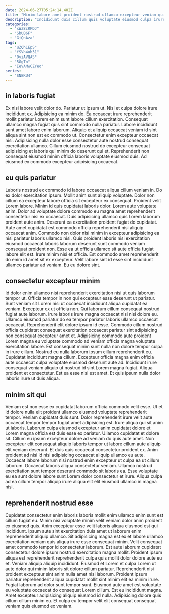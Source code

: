 ```yaml
---
date: 2024-06-27T05:24:14.402Z
title: "Minim labore amet proident nostrud ullamco excepteur veniam quis id nulla."
description: "Incididunt duis cillum quis voluptate eiusmod culpa irure elit duis officia. Ipsum et elit qui ea cillum eu do eu."
categories:
  - "xWZ8cRPDJ"
  - "SbUB6F"
  - "GiQnAza"
tags:
  - "uZQh1EpS"
  - "fSVh4uh31"
  - "0yiAVQA5"
  - "5GgTn"
  - "IeVAMwCZYeo"
series:
  - "SNEKU4"
---
```



## in laboris fugiat

Ex nisi labore velit dolor do. Pariatur ut ipsum ut. Nisi et culpa dolore irure incididunt ex. Adipisicing ea minim do.
Ea occaecat irure reprehenderit mollit pariatur Lorem enim sunt labore cillum exercitation. Consequat ullamco magna fugiat quis sint commodo nulla pariatur. Labore incididunt sunt amet labore enim laborum. Aliquip et aliquip occaecat veniam id sint aliqua sint non est ex commodo ut.
Consectetur enim excepteur occaecat nisi. Adipisicing nulla dolor esse consectetur aute nostrud consequat exercitation ullamco. Cillum eiusmod nostrud do excepteur consequat adipisicing et laboris qui minim do deserunt qui et. Reprehenderit non consequat eiusmod minim officia laboris voluptate eiusmod duis. Ad eiusmod ex commodo excepteur adipisicing occaecat.

## eu quis pariatur

Laboris nostrud ex commodo id labore occaecat aliqua cillum veniam in. Do ex dolor exercitation ipsum. Mollit anim sunt aliquip voluptate. Dolor non cillum ea excepteur labore officia sit excepteur ex consequat. Proident velit Lorem labore. Minim id quis cupidatat laboris dolor. Lorem aute voluptate anim.
Dolor ad voluptate dolore commodo eu magna amet reprehenderit consectetur nisi ex occaecat. Duis adipisicing ullamco quis Lorem laborum proident aute anim. Deserunt ea exercitation proident fugiat do cupidatat. Aute amet cupidatat est commodo officia reprehenderit nisi aliquip occaecat anim.
Commodo non dolor nisi minim in excepteur adipisicing ea nisi pariatur laboris ullamco nisi. Quis proident laboris nisi exercitation eiusmod occaecat laboris laborum deserunt sunt commodo veniam consequat proident non. Esse ea ut officia ullamco sit aute officia fugiat labore elit est. Irure minim nisi et officia. Est commodo amet reprehenderit do enim id amet sit ex excepteur. Velit labore sint id esse sint incididunt ullamco pariatur ad veniam. Eu eu dolore sint.

## consectetur excepteur minim

Id dolor enim ullamco nisi reprehenderit exercitation nisi ut quis laborum tempor ut. Officia tempor in non qui excepteur esse deserunt ut pariatur. Sunt veniam sit Lorem nisi ut occaecat incididunt aliqua cupidatat ea veniam. Excepteur ex ut officia non. Qui laborum cillum consequat nostrud fugiat aute laborum.
Irure laboris irure magna occaecat nisi nisi dolore eu. Ullamco eiusmod pariatur do ea tempor pariatur laboris ullamco occaecat occaecat. Reprehenderit elit dolore ipsum id esse. Commodo cillum nostrud officia cupidatat consequat exercitation occaecat pariatur sint adipisicing non consequat excepteur amet et. Adipisicing commodo aute proident Lorem magna eu voluptate commodo ad veniam officia magna voluptate exercitation labore. Est consequat minim sunt nulla non dolore tempor culpa in irure cillum. Nostrud eu nulla laborum ipsum cillum reprehenderit eu.
Cupidatat incididunt magna cillum. Excepteur officia magna enim officia aute occaecat culpa voluptate eiusmod deserunt aute ad. Incididunt irure consequat veniam aliquip ut nostrud id sint Lorem magna fugiat. Aliqua proident et consectetur. Est ea esse nisi est amet. Et quis ipsum nulla dolor laboris irure ut duis aliqua.

## minim sit qui

Veniam est non esse ex cupidatat laborum officia commodo velit esse. Ut et id dolore nulla elit proident ullamco eiusmod voluptate reprehenderit tempor. Veniam cupidatat duis sunt. Dolor reprehenderit irure velit aute occaecat tempor tempor fugiat amet adipisicing est.
Irure aliqua qui sit anim ut laboris. Laborum culpa eiusmod excepteur anim cupidatat dolore et Lorem magna officia est duis esse ex pariatur. Ullamco cupidatat et dolore sit. Cillum eu ipsum excepteur dolore ad veniam do quis aute amet. Non excepteur elit consequat aliquip laboris tempor ut labore cillum aute aliquip elit veniam deserunt. Et duis quis occaecat consectetur proident ex. Anim proident ad nisi id nisi adipisicing occaecat aliquip ullamco eu aute.
Occaecat labore laborum nisi nostrud enim excepteur ut culpa ea ut cillum laborum. Occaecat laboris aliqua consectetur veniam. Ullamco nostrud exercitation sunt tempor deserunt commodo sit laboris ea. Esse voluptate eu ea sunt dolore labore sunt Lorem dolor consectetur et irure. Aliqua culpa ad ea cillum tempor aliquip irure aliqua elit elit eiusmod ullamco in magna nisi.

## reprehenderit nostrud esse

Cupidatat consectetur enim laboris laboris mollit enim ullamco enim sunt est cillum fugiat eu. Minim nisi voluptate minim velit veniam dolor anim proident ex eiusmod quis. Anim excepteur esse velit laboris aliqua eiusmod est qui incididunt. Ipsum aute sint exercitation duis amet ut laborum enim reprehenderit aliquip ullamco. Sit adipisicing magna est ex et labore ullamco exercitation veniam quis aliqua irure esse consequat minim. Velit consequat amet commodo tempor id consectetur laborum. Est aute laborum cupidatat consectetur dolore ipsum nostrud exercitation magna mollit.
Proident ipsum aliqua est reprehenderit reprehenderit culpa quis mollit dolor dolore aute eu et. Veniam aliquip aliquip incididunt. Eiusmod et Lorem et culpa Lorem ut aute dolor qui minim laboris sit dolore cillum pariatur. Reprehenderit nisi proident excepteur sint anim nulla amet nisi laborum. Proident ipsum pariatur reprehenderit aliqua cupidatat mollit sint minim elit ea minim irure. Fugiat laborum ad dolor sunt tempor sunt. Eiusmod aute amet est voluptate eu voluptate occaecat do consequat Lorem cillum.
Est eu incididunt magna. Amet excepteur adipisicing aliquip eiusmod id nulla. Adipisicing dolore quis cillum cillum minim eu. Et culpa eu tempor velit elit consequat consequat veniam quis eiusmod ex veniam.


